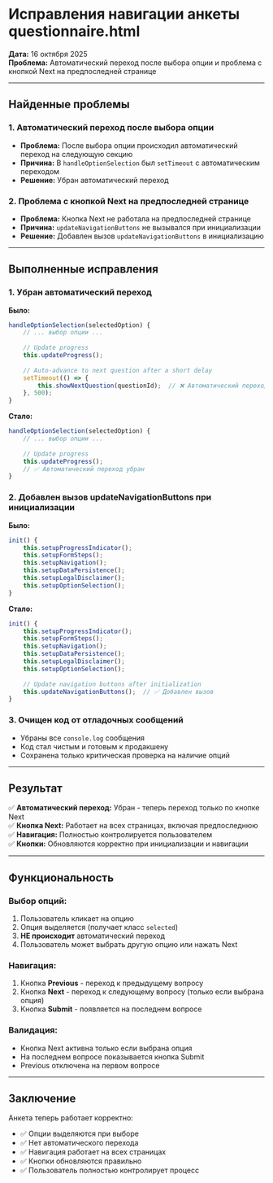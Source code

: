 # Исправления навигации анкеты questionnaire.html

**Дата:** 16 октября 2025  
**Проблема:** Автоматический переход после выбора опции и проблема с кнопкой Next на предпоследней странице

---

## Найденные проблемы

### 1. Автоматический переход после выбора опции
- **Проблема:** После выбора опции происходил автоматический переход на следующую секцию
- **Причина:** В `handleOptionSelection` был `setTimeout` с автоматическим переходом
- **Решение:** Убран автоматический переход

### 2. Проблема с кнопкой Next на предпоследней странице
- **Проблема:** Кнопка Next не работала на предпоследней странице
- **Причина:** `updateNavigationButtons` не вызывался при инициализации
- **Решение:** Добавлен вызов `updateNavigationButtons` в инициализацию

---

## Выполненные исправления

### 1. Убран автоматический переход

**Было:**
```javascript
handleOptionSelection(selectedOption) {
    // ... выбор опции ...
    
    // Update progress
    this.updateProgress();
    
    // Auto-advance to next question after a short delay
    setTimeout(() => {
        this.showNextQuestion(questionId);  // ❌ Автоматический переход
    }, 500);
}
```

**Стало:**
```javascript
handleOptionSelection(selectedOption) {
    // ... выбор опции ...
    
    // Update progress
    this.updateProgress();
    // ✅ Автоматический переход убран
}
```

### 2. Добавлен вызов updateNavigationButtons при инициализации

**Было:**
```javascript
init() {
    this.setupProgressIndicator();
    this.setupFormSteps();
    this.setupNavigation();
    this.setupDataPersistence();
    this.setupLegalDisclaimer();
    this.setupOptionSelection();
}
```

**Стало:**
```javascript
init() {
    this.setupProgressIndicator();
    this.setupFormSteps();
    this.setupNavigation();
    this.setupDataPersistence();
    this.setupLegalDisclaimer();
    this.setupOptionSelection();
    
    // Update navigation buttons after initialization
    this.updateNavigationButtons();  // ✅ Добавлен вызов
}
```

### 3. Очищен код от отладочных сообщений

- Убраны все `console.log` сообщения
- Код стал чистым и готовым к продакшену
- Сохранена только критическая проверка на наличие опций

---

## Результат

✅ **Автоматический переход:** Убран - теперь переход только по кнопке Next  
✅ **Кнопка Next:** Работает на всех страницах, включая предпоследнюю  
✅ **Навигация:** Полностью контролируется пользователем  
✅ **Кнопки:** Обновляются корректно при инициализации и навигации  

---

## Функциональность

### Выбор опций:
1. Пользователь кликает на опцию
2. Опция выделяется (получает класс `selected`)
3. **НЕ происходит** автоматический переход
4. Пользователь может выбрать другую опцию или нажать Next

### Навигация:
1. Кнопка **Previous** - переход к предыдущему вопросу
2. Кнопка **Next** - переход к следующему вопросу (только если выбрана опция)
3. Кнопка **Submit** - появляется на последнем вопросе

### Валидация:
- Кнопка Next активна только если выбрана опция
- На последнем вопросе показывается кнопка Submit
- Previous отключена на первом вопросе

---

## Заключение

Анкета теперь работает корректно:
- ✅ Опции выделяются при выборе
- ✅ Нет автоматического перехода
- ✅ Навигация работает на всех страницах
- ✅ Кнопки обновляются правильно
- ✅ Пользователь полностью контролирует процесс
